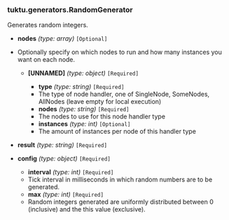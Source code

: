 ### tuktu.generators.RandomGenerator
Generates random integers.

  * **nodes** *(type: array)* `[Optional]`
  - Optionally specify on which nodes to run and how many instances you want on each node.
 
    * **[UNNAMED]** *(type: object)* `[Required]`

      * **type** *(type: string)* `[Required]`
      - The type of node handler, one of SingleNode, SomeNodes, AllNodes (leave empty for local execution)
 
      * **nodes** *(type: string)* `[Required]`
      - The nodes to use for this node handler type
 
      * **instances** *(type: int)* `[Optional]`
      - The amount of instances per node of this handler type
 
  * **result** *(type: string)* `[Required]`

  * **config** *(type: object)* `[Required]`

    * **interval** *(type: int)* `[Required]`
    - Tick interval in milliseconds in which random numbers are to be generated.
 
    * **max** *(type: int)* `[Required]`
    - Random integers generated are uniformly distributed between 0 (inclusive) and the this value (exclusive).
 
